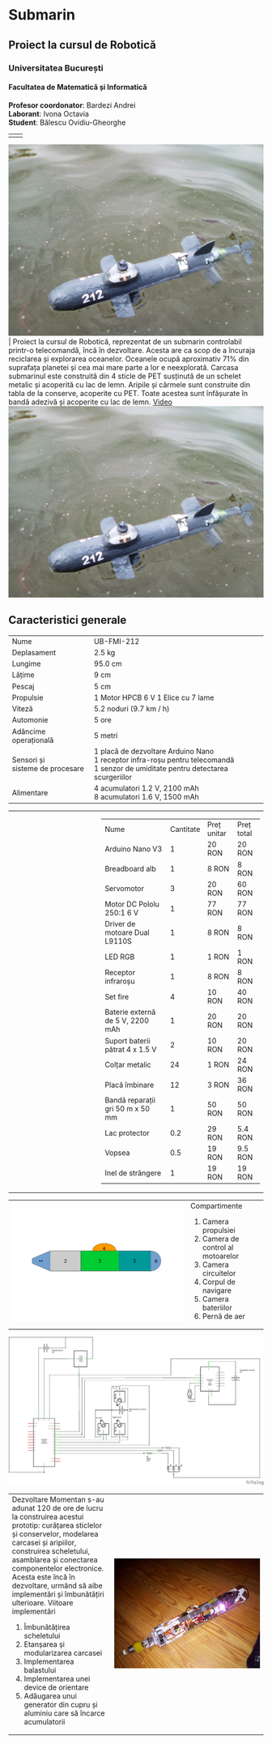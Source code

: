 # Submarin

## Proiect la cursul de Robotică

### Universitatea București

#### Facultatea de Matematică și Informatică

**Profesor coordonator**: Bardezi Andrei  
**Laborant**: Ivona Octavia  
**Student**: Bălescu Ovidiu-Gheorghe  

|                        |                                                  |
|------------------------|--------------------------------------------------|
|                |

![Pe apă](https://raw.githubusercontent.com/BalescuOvidiu/Submarin/master/img/onWater.jpg "În Parcul Tineretului pe lac") |
Proiect la cursul de Robotică, reprezentat de un submarin controlabil printr-o telecomandă, încă în dezvoltare. Acesta are ca scop de a încuraja reciclarea și explorarea oceanelor.
Oceanele ocupă aproximativ 71% din suprafața planetei și cea mai mare parte a lor e neexplorată.
Carcasa submarinul este construită din 4 sticle de PET susținută de un schelet metalic și acoperită cu lac de lemn. Aripile și cârmele sunt construite din tabla de la conserve, acoperite cu PET. Toate acestea sunt înfășurate în bandă adezivă și acoperite cu lac de lemn.
<a href="https://www.youtube.com/watch?v=reCAACpi1qQ">Video</a>
<img src="https://raw.githubusercontent.com/BalescuOvidiu/Submarin/master/img/onWater.jpg"/>

## Caracteristici generale

||                |
|------------------------|--------------------------------------------------|
| Nume                             | UB-FMI-212                                                                                                              |
| Deplasament                      | 2.5 kg                                                                                                                  |
| Lungime                          | 95.0 cm                                                                                                                 |
| Lățime                           | 9 cm                                                                                                                    |
| Pescaj                           | 5 cm                                                                                                                    |
| Propulsie                        | 1 Motor HPCB 6 V 1 Elice cu 7 lame                                                                                      |
| Viteză                           | 5.2 noduri (9.7 km / h)                                                                                                 |
| Automonie                        | 5 ore                                                                                                                   |
| Adâncime operațională            | 5 metri                                                                                                                 |
| Sensori și <br> sisteme de procesare | 1 placă de dezvoltare Arduino Nano <br>1 receptor infra-roșu pentru telecomandă <br> 1 senzor de umiditate pentru detectarea scurgeriilor |
| Alimentare                       | 4 acumulatori 1.2 V, 2100 mAh <br> 8 acumulatori 1.6 V, 1500 mAh                                                                     |


<table><tr>
<td valign="top" width="35%"></td>
<td valign="top" width="65%"><table>
  <tr>
      <td>Nume</td>
      <td>Cantitate</td>
      <td>Preț unitar</td>
      <td>Preț total</td>
  </tr>
  <tr>
      <td>Arduino Nano V3</td>
      <td>1</td>
      <td>20 RON</td>
      <td>20 RON</td>
  </tr>
  <tr>
      <td>Breadboard alb</td>
      <td>1</td>
      <td>8 RON</td>
      <td>8 RON</td>
  </tr>
  <tr>
      <td>Servomotor</td>
      <td>3</td>
      <td>20 RON</td>
      <td>60 RON</td>
  </tr>
  <tr>
      <td>Motor DC Pololu 250:1 6 V</td>
      <td>1</td>
      <td>77 RON</td>
      <td>77 RON</td>
  </tr>
  <tr>
      <td>Driver de motoare Dual L9110S</td>
      <td>1</td>
      <td>8 RON</td>
      <td>8 RON</td>
  </tr>
  <tr>
      <td>LED RGB</td>
      <td>1</td>
      <td>1 RON</td>
      <td>1 RON</td>
  </tr>
  <tr>
      <td>Receptor infraroșu</td>
      <td>1</td>
      <td>8 RON</td>
      <td>8 RON</td>
  </tr>
  <tr>
      <td>Set fire</td>
      <td>4</td>
      <td>10 RON</td>
      <td>40 RON</td>
  </tr>
  <tr>
      <td>Baterie externă de 5 V, 2200 mAh</td>
      <td>1</td>
      <td>20 RON</td>
      <td>20 RON</td>
  </tr>
  <tr>
      <td>Suport baterii pătrat 4 x 1.5 V</td>
      <td>2</td>
      <td>10 RON</td>
      <td>20 RON</td>
  </tr>
  <tr>
      <td>Colțar metalic</td>
      <td>24</td>
      <td>1 RON</td>
      <td>24 RON</td>
  </tr>
  <tr>
      <td>Placă îmbinare</td>
      <td>12</td>
      <td>3 RON</td>
      <td>36 RON</td>
  </tr>
  <tr>
      <td>Bandă reparații gri 50 m x 50 mm</td>
      <td>1</td>
      <td>50 RON</td>
      <td>50 RON</td>
  </tr>
  <tr>
      <td>Lac protector</td>
      <td>0.2</td>
      <td>29 RON</td>
      <td>5.4 RON</td>
  </tr>
  <tr>
      <td>Vopsea</td>
      <td>0.5</td>
      <td>19 RON</td>
      <td>9.5 RON</td>
  </tr>
  <tr>
      <td>Inel de strângere</td>
      <td>1</td>
      <td>19 RON</td>
      <td>19 RON</td>
  </tr>
</table></td>
</tr></table>

<table>
   <tr>
     <td valign="top" width="70%">
      <img src="https://raw.githubusercontent.com/BalescuOvidiu/Submarin/master/img/parts.png"/>
     </td>
     <td valign="top" width="30%">
      Compartimente
      <ol>
        <li>Camera propulsiei</li>
        <li>Camera de control al motoarelor</li>
        <li>Camera circuitelor</li>
        <li>Corpul de navigare</li>
        <li>Camera bateriilor</li>
        <li>Pernă de aer</li>
      </ol>
     </td>
  </tr>
</table>

<img src="https://raw.githubusercontent.com/BalescuOvidiu/Submarin/master/img/schem.png"/>

<table>
  <tr>
    <td valign="top" width="40%">
      Dezvoltare
      Momentan s-au adunat 120 de ore de lucru la construirea acestui prototip: curățarea sticlelor și conservelor, modelarea carcasei și aripiilor,  construirea scheletului, asamblarea și conectarea componentelor electronice.
      Acesta este încă în dezvoltare, urmând să aibe implementări și îmbunătățiri ulterioare.
      Viitoare implementări
      <ol>
        <li>Îmbunătățirea scheletului</li>
        <li>Etanșarea și modularizarea carcasei</li>
        <li>Implementarea balastului</li>
        <li>Implementarea unei device de orientare</li>
        <li>Adăugarea unui generator din cupru și aluminiu care să încarce acumulatorii</li>
      </ol>  
    </td valign="top" width="60%">
    <td>
      <img src="https://raw.githubusercontent.com/BalescuOvidiu/Submarin/master/img/inside.jpg"/>
    </td>
  </tr>
</table>
